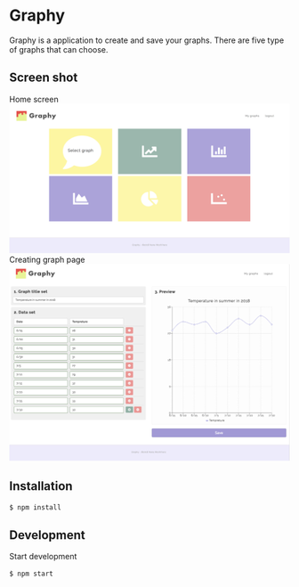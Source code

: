 # Graphy

Graphy is a application to create and save your graphs. There are five type of graphs that can choose.

## Screen shot
Home screen
<img src="public/screenshot-home.png" alt="home page" title="home page">
Creating graph page
<img src="public/screenshot-createpage.png" alt="creating page" title="creating page">

## Installation

```
$ npm install
```
## Development

Start development

```
$ npm start
```